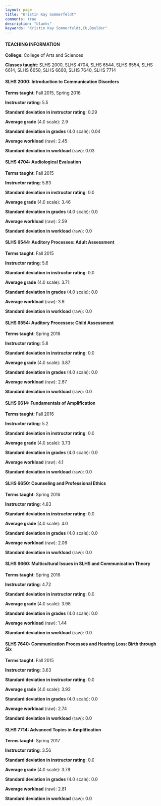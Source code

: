 ```yaml
---
layout: page
title: "Kristin Kay Sommerfeldt" 
comments: true
description: "blanks"
keywords: "Kristin Kay Sommerfeldt,CU,Boulder"
---
```

<head>
<script src="https://ajax.googleapis.com/ajax/libs/jquery/2.1.3/jquery.min.js"></script>
<script src="https://dl.dropboxusercontent.com/s/pc42nxpaw1ea4o9/highcharts.js?dl=0"></script>
<!-- <script src="../assets/js/highcharts.js"></script> -->
<style type="text/css">@font-face {
	font-family: "Bebas Neue";
	src: url(https://www.filehosting.org/file/details/544349/BebasNeue Regular.otf) format("opentype");
	}
	h1.Bebas { 
		font-family: "Bebas Neue", Verdana, Tahoma;
	}
</style>
</head>
	   
#### TEACHING INFORMATION

**College**: College of Arts and Sciences

**Classes taught**: SLHS 2000, SLHS 4704, SLHS 6544, SLHS 6554, SLHS 6614, SLHS 6650, SLHS 6660, SLHS 7640, SLHS 7714

#### SLHS 2000: Introduction to Communication Disorders

**Terms taught**: Fall 2015, Spring 2016

**Instructor rating**: 5.5

**Standard deviation in instructor rating**: 0.29

**Average grade** (4.0 scale): 2.9

**Standard deviation in grades** (4.0 scale): 0.04

**Average workload** (raw): 2.45

**Standard deviation in workload** (raw): 0.03

#### SLHS 4704: Audiological Evaluation

**Terms taught**: Fall 2015

**Instructor rating**: 5.83

**Standard deviation in instructor rating**: 0.0

**Average grade** (4.0 scale): 3.46

**Standard deviation in grades** (4.0 scale): 0.0

**Average workload** (raw): 2.59

**Standard deviation in workload** (raw): 0.0

#### SLHS 6544: Auditory Processes: Adult Assessment

**Terms taught**: Fall 2015

**Instructor rating**: 5.6

**Standard deviation in instructor rating**: 0.0

**Average grade** (4.0 scale): 3.71

**Standard deviation in grades** (4.0 scale): 0.0

**Average workload** (raw): 3.6

**Standard deviation in workload** (raw): 0.0

#### SLHS 6554: Auditory Processes: Child Assessment

**Terms taught**: Spring 2016

**Instructor rating**: 5.8

**Standard deviation in instructor rating**: 0.0

**Average grade** (4.0 scale): 3.87

**Standard deviation in grades** (4.0 scale): 0.0

**Average workload** (raw): 2.67

**Standard deviation in workload** (raw): 0.0

#### SLHS 6614: Fundamentals of Amplification

**Terms taught**: Fall 2016

**Instructor rating**: 5.2

**Standard deviation in instructor rating**: 0.0

**Average grade** (4.0 scale): 3.73

**Standard deviation in grades** (4.0 scale): 0.0

**Average workload** (raw): 4.1

**Standard deviation in workload** (raw): 0.0

#### SLHS 6650: Counseling and Professional Ethics

**Terms taught**: Spring 2016

**Instructor rating**: 4.83

**Standard deviation in instructor rating**: 0.0

**Average grade** (4.0 scale): 4.0

**Standard deviation in grades** (4.0 scale): 0.0

**Average workload** (raw): 2.06

**Standard deviation in workload** (raw): 0.0

#### SLHS 6660: Multicultural Issues in SLHS and Communication Theory

**Terms taught**: Spring 2016

**Instructor rating**: 4.72

**Standard deviation in instructor rating**: 0.0

**Average grade** (4.0 scale): 3.98

**Standard deviation in grades** (4.0 scale): 0.0

**Average workload** (raw): 1.44

**Standard deviation in workload** (raw): 0.0

#### SLHS 7640: Communication Processes and Hearing Loss: Birth through Six

**Terms taught**: Fall 2015

**Instructor rating**: 3.63

**Standard deviation in instructor rating**: 0.0

**Average grade** (4.0 scale): 3.92

**Standard deviation in grades** (4.0 scale): 0.0

**Average workload** (raw): 2.74

**Standard deviation in workload** (raw): 0.0

#### SLHS 7714: Advanced Topics in Amplification

**Terms taught**: Spring 2017

**Instructor rating**: 3.56

**Standard deviation in instructor rating**: 0.0

**Average grade** (4.0 scale): 3.78

**Standard deviation in grades** (4.0 scale): 0.0

**Average workload** (raw): 2.81

**Standard deviation in workload** (raw): 0.0

